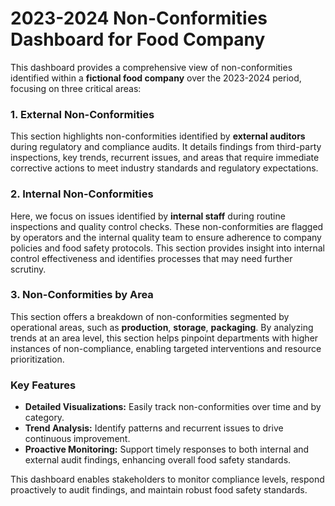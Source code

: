 # 2023-2024 Non-Conformities Dashboard for Food Company

This dashboard provides a comprehensive view of non-conformities identified within a **fictional food company** over the 2023-2024 period, focusing on three critical areas:

### 1. External Non-Conformities
This section highlights non-conformities identified by **external auditors** during regulatory and compliance audits. It details findings from third-party inspections, key trends, recurrent issues, and areas that require immediate corrective actions to meet industry standards and regulatory expectations.

### 2. Internal Non-Conformities
Here, we focus on issues identified by **internal staff** during routine inspections and quality control checks. These non-conformities are flagged by operators and the internal quality team to ensure adherence to company policies and food safety protocols. This section provides insight into internal control effectiveness and identifies processes that may need further scrutiny.

### 3. Non-Conformities by Area
This section offers a breakdown of non-conformities segmented by operational areas, such as **production**, **storage**, **packaging**. By analyzing trends at an area level, this section helps pinpoint departments with higher instances of non-compliance, enabling targeted interventions and resource prioritization.

### Key Features
- **Detailed Visualizations:** Easily track non-conformities over time and by category.
- **Trend Analysis:** Identify patterns and recurrent issues to drive continuous improvement.
- **Proactive Monitoring:** Support timely responses to both internal and external audit findings, enhancing overall food safety standards.

This dashboard enables stakeholders to monitor compliance levels, respond proactively to audit findings, and maintain robust food safety standards.
